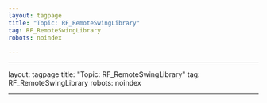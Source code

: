 ```yaml
---
layout: tagpage
title: "Topic: RF_RemoteSwingLibrary"
tag: RF_RemoteSwingLibrary
robots: noindex

---
```

---
layout: tagpage
title: "Topic: RF_RemoteSwingLibrary"
tag: RF_RemoteSwingLibrary
robots: noindex

---
